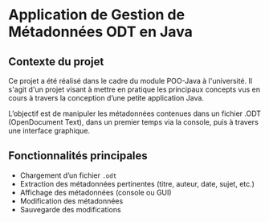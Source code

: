 # Application de Gestion de Métadonnées ODT en Java

## Contexte du projet

Ce projet a été réalisé dans le cadre du module POO-Java à l'université. Il s'agit d'un projet visant à mettre en pratique les principaux concepts vus en cours à travers la conception d’une petite application Java.

L’objectif est de manipuler les métadonnées contenues dans un fichier .ODT (OpenDocument Text), dans un premier temps via la console, puis à travers une interface graphique.

## Fonctionnalités principales

- Chargement d’un fichier `.odt`
- Extraction des métadonnées pertinentes (titre, auteur, date, sujet, etc.)
- Affichage des métadonnées (console ou GUI)
- Modification des métadonnées
- Sauvegarde des modifications


